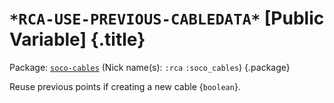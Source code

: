 # `*RCA-USE-PREVIOUS-CABLEDATA*` [Public Variable] {.title}

Package: [`soco-cables`](SOCO-CABLES.pkg.md) (Nick name(s): `:rca` `:soco_cables`) {.package}

Reuse previous points if creating a new cable {`boolean`}.
